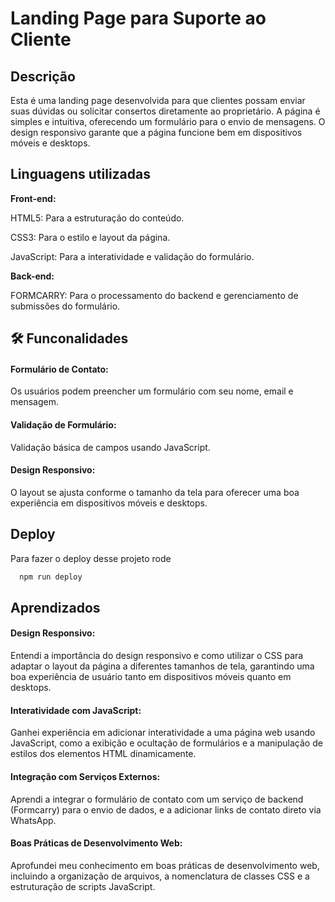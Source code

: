 # Landing Page para Suporte ao Cliente
## Descrição

Esta é uma landing page desenvolvida para que clientes possam enviar suas dúvidas ou solicitar consertos diretamente ao proprietário. A página é simples e intuitiva, oferecendo um formulário para o envio de mensagens. O design responsivo garante que a página funcione bem em dispositivos móveis e desktops.
## Linguagens utilizadas

**Front-end:**
 
HTML5: Para a estruturação do conteúdo.

CSS3: Para o estilo e layout da página.

JavaScript: Para a interatividade e validação do formulário.

**Back-end:**

FORMCARRY: Para o processamento do backend e gerenciamento de submissões do formulário.

## 🛠 Funconalidades
#### Formulário de Contato: 
Os usuários podem preencher um formulário com seu nome, email e mensagem.
#### Validação de Formulário:
 Validação básica de campos usando JavaScript.
#### Design Responsivo:
 O layout se ajusta conforme o tamanho da tela para oferecer uma boa experiência em dispositivos móveis e desktops.


## Deploy

Para fazer o deploy desse projeto rode

```bash
  npm run deploy
```


## Aprendizados

#### Design Responsivo:
 Entendi a importância do design responsivo e como utilizar o CSS para adaptar o layout da página a diferentes tamanhos de tela, garantindo uma boa experiência de usuário tanto em dispositivos móveis quanto em desktops.

#### Interatividade com JavaScript:
 Ganhei experiência em adicionar interatividade a uma página web usando JavaScript, como a exibição e ocultação de formulários e a manipulação de estilos dos elementos HTML dinamicamente.

#### Integração com Serviços Externos: 
Aprendi a integrar o formulário de contato com um serviço de backend (Formcarry) para o envio de dados, e a adicionar links de contato direto via WhatsApp.

#### Boas Práticas de Desenvolvimento Web: 
Aprofundei meu conhecimento em boas práticas de desenvolvimento web, incluindo a organização de arquivos, a nomenclatura de classes CSS e a estruturação de scripts JavaScript.

